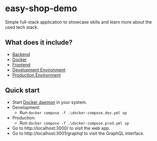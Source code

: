 # easy-shop-demo

Simple full-stack application to showcase skills and learn more about the used tech stack.

## What does it include?
- [Backend]
- [Docker]
- [Frontend]
- [Development Environment]
- [Production Environment]

## Quick start
- Start [Docker daemon] in your system.
- Development:
    - Run ```docker compose -f .\docker-compose.dev.yml up```
- Production:
    - Run ```docker compose -f .\docker-compose.prod.yml up```
- Go to http://localhost:3000/ to visit the web app.
- Go to http://localhost:3001/graphql to visit the GraphQL interface.

[Backend]: ./backend/README.md
[Development Environment]: ./docker-compose.dev.yml
[Docker]: https://www.docker.com/
[Docker daemon]: https://docs.docker.com/config/daemon/start/
[Frontend]: ./frontend/README.md
[Production Environment]: ./docker-compose.prod.yml
